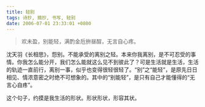 ```yaml
---
title: 轻别
tags: 诗抄, 摘抄, 书写, 轻别
date: 2006-07-01 23:33:01 +0800
---
```


> 欢未盈，别能轻，满酌金卮拚昼酲，无言自心疼。

沈天羽《长相思》，怨别。不能承受的离别之轻。本来你我离别，是不可忍受的事情。你我怎么能分开，我们怎么能就这么见不到彼此了？可是生活就是生活，生活的轨迹一直前行，离别一事，似乎也变得很轻很轻了。“别”之“能轻”，是原先日日相见、情浓意密之时绝不可想象的。其中的“别能轻”，是只有自己才能懂得的“无言心自疼”。

这个句子，约摸是我生活的形状。形状形状，形容其状。

